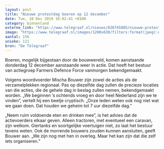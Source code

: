```yaml
---
layout: post
title: "Nieuwe protestdag boeren op 12 december"
date: Tue, 10 Dec 2019 10:02:41 +0100
category: binnenland
externe_link: "https://www.telegraaf.nl/nieuws/820745805/nieuwe-protestdag-boeren-op-12-december"
image: "https://www.telegraaf.nl/images/1200x630/filters:format(jpeg):quality(80)/cdn-kiosk-api.telegraaf.nl/e825f4f2-1b2b-11ea-a02a-02c309bc01c1.jpg"
aantal: 156
unieke: 121
bron: "De Telegraaf"
---
```


<p class="intro">Boeren, mogelijk bijgestaan door de bouwwereld, komen aanstaande donderdag 12 december aanstaande weer in actie. Dat heeft het bestuur van actiegroep Farmers Defence Force vanmorgen bekendgemaakt.</p> <p>Volgens woordvoerder Mischa Bouwer zijn zowel de acties als de verzamelplekken regionaal. Pas op diezelfde dag zullen de precieze locaties van die acties, die de gehele dag in beslag zullen nemen, bekendgemaakt worden. „We beginnen ’s ochtends vroeg en door heel Nederland zijn we te vinden”, vertelt hij een beetje cryptisch. „Onze leden weten ook nog niet wat we gaan doen. Dat houden we geheim tot 7 uur diezelfde dag.”</p><p>„Neem ruim voldoende eten en drinken mee”, is het advies dat de actievoerders elkaar geven. Alleen tractoren, met eventueel een caravan, zijn welkom. Giertanks en soortgelijke voertuigen niet, zo laat het bestuur tevens weten. Ook de morrende bouwers zouden kunnen aansluiten, geeft Bouwer aan. „We zijn nog met hen in overleg. Maar het kan zijn dat die zelf iets organiseren.”</p>
